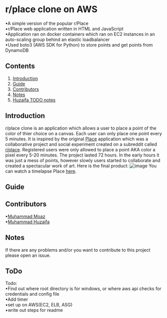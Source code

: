 # r/place clone on AWS
•A simple version of the popular r/Place<br>
•r/Place web application written in HTML and JavaScript<br>
•Application ran on docker containers which ran on EC2 instances in an auto-scaling group behind an elastic loadbalancer<br>
•Used boto3 (AWS SDK for Python) to store points and get points from DynamoDB<br>


## Contents
1. [Introduction](#introduction)
2. [Guide](#guide)
3. [Contributors](#contributors)
4. [Notes](#notes)
5. [Huzaifa TODO notes](#todo)

## Introduction
r/place clone is an application which allows a user to place a point of the color of thier choice on a canvas. Each user can only place one point every 5 minutes. It is inspired by the original [Place](https://en.wikipedia.org/wiki/Place_(Reddit)) application which was a collaborative project and social experiment created on a subreddit called [r/place](https://www.reddit.com/r/place/). Registered users were only allowed to place a point AKA color a pixel every 5-20 minutes. The project lasted 72 hours. In the early hours it was just a mess of points, however slowly users started to collaborate and created a spectacular work of art. Here is the final product: 
![image](https://user-images.githubusercontent.com/66569506/117082665-d7690c80-ad10-11eb-8f56-350c8060a79b.png)
You can watch a timelapse Place [here](https://www.youtube.com/watch?v=XnRCZK3KjUY).


## Guide 


## Contributors
•[Muhammad Moaz](https://github.com/moazmuha) <br>
•[Muhammad Huzaifa](https://github.com/waifa) <br>

## Notes
If there are any problems and/or you want to contribute to this project please open an issue.

## ToDo
Todo: <br>
•Find out where root directory is for windows, or where aws api checks for credentials and config file <br>
•Add timer<br>
•set up on AWS(EC2, ELB, ASG)<br>
•write out steps for readme
